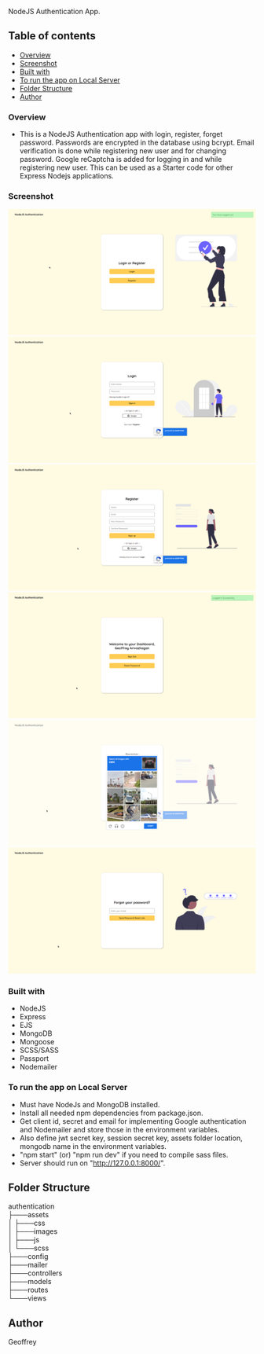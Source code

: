 NodeJS Authentication App.

## Table of contents

- [Overview](#overview)
- [Screenshot](#screenshot)
- [Built with](#built-with)
- [To run the app on Local Server](#to-run-the-app-on-local-server)
- [Folder Structure](#folder-structure)
- [Author](#author)

### Overview

- This is a NodeJS Authentication app with login, register, forget password. Passwords are encrypted in the database using bcrypt. Email verification is done while registering new user and for changing password. Google reCaptcha is added for logging in and while registering new user. This can be used as a Starter code for other Express Nodejs applications.

### Screenshot

![](assets/images/1.png)
![](assets/images/2.png)
![](assets/images/3.png)
![](assets/images/4.png)
![](assets/images/5.png)
![](assets/images/6.png)

### Built with

- NodeJS
- Express
- EJS
- MongoDB
- Mongoose
- SCSS/SASS
- Passport
- Nodemailer

### To run the app on Local Server

- Must have NodeJs and MongoDB installed.
- Install all needed npm dependencies from package.json.
- Get client id, secret and email for implementing Google authentication and Nodemailer and store those in the environment variables.
- Also define jwt secret key, session secret key, assets folder location, mongodb name in the environment variables.
- "npm start" (or) "npm run dev" if you need to compile sass files.
- Server should run on "http://127.0.0.1:8000/".

## Folder Structure

authentication <br>
├───assets <br>
│ ├───css <br>
│ ├───images <br>
│ ├───js <br>
│ └───scss <br>
├───config <br>
├───mailer <br>
├───controllers <br>
├───models <br>
├───routes <br>
└───views <br>

## Author

Geoffrey
